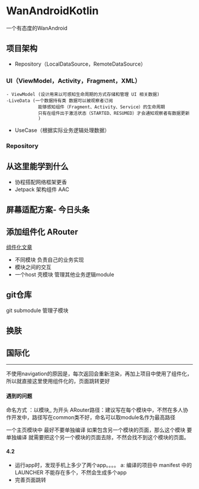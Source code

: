 # WanAndroidKotlin
一个有态度的WanAndroid

## 项目架构
- Repository（LocalDataSource，RemoteDataSource）
### UI（ViewModel，Activity，Fragment，XML）
    - ViewModel (设计用来以可感知生命周期的方式存储和管理 UI 相关数据)
    -LiveData (一个数据持有类 数据可以被观察者订阅 
                能够感知组件（Fragment、Activity、Service）的生命周期
                只有在组件出于激活状态（STARTED、RESUMED）才会通知观察者有数据更新
                )
- UseCase（根据实际业务逻辑处理数据）

### Repository


## 从这里能学到什么
- 协程搭配网络框架更香
- Jetpack 架构组件 AAC

## 屏幕适配方案- 今日头条

## 添加组件化 ARouter
[组件化文章](https://juejin.im/post/5b5f17976fb9a04fa775658d#heading-6)
- 不同模块  负责自己的业务实现
- 模块之间的交互 
- 一个host 壳模块 管理其他业务逻辑module


## git仓库
git submodule 管理子模块

## 换肤

## 国际化

*** 
不使用navigation的原因是，每次返回会重新渲染，再加上项目中使用了组件化，
所以就直接这里使用组件化的，页面跳转更好


#### 遇到的问题
命名方式 ：以模块_ 为开头
ARouter路径：建议写在每个模块中，不然在多人协作开发中，路径写在common类不好，命名可以取module名作为最高路径 

一个主页模块中 最好不要单独编译 如果包含另一个模块的页面，那么这个模块 要单独编译 就需要把这个另一个模块的页面去除，不然会找不到这个模块的页面。

#### 4.2 
- 运行app时，发现手机上多少了两个app。。。。 a: 编译的项目中 manifest 中的 LAUNCHER 不能存在多个，不然会生成多个app
- 完善页面跳转

